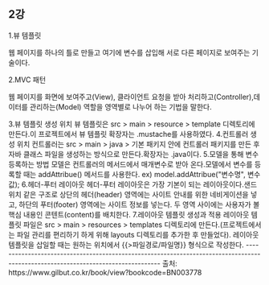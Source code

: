<h2>2강</h2>
1.뷰 템플릿<br>
<p>웹 페이지를 하나의 틀로 만들고 여기에 변수를 삽입해 서로 다른 페이지로 보여주는 기술이다.</p>
2.MVC 패턴<br>
<p>웹 페이지를 화면에 보여주고(View), 클라이언트 요청을 받아 처리하고(Controller),데이터를 관리하는(Model) 역할을 영역별로 나누어 하는 기법을 말한다.</p>
3.뷰 템플릿 생성 위치
뷰 템플릿은 src > main > resource > template 디렉토리에 만든다.이 프로젝트에서 뷰 템플릿 확장자는 .mustache를 사용하였다. 
4.컨트롤러 생성 위치
컨트롤러는 src > main > java > 기본 패키지 안에 컨트롤러 패키지를 만든 후 자바 클래스 파일을 생성하는 방식으로 만든다.확장자는 .java이다.
5.모델을 통해 변수 등록하는 방법
모델은 컨트롤러의 메서드에서 매개변수로 받아 온다.모델에서 변수를 등록할 때는 addAttribue() 메서드를 사용한다.
ex) model.addAttribue("변수명", 변수값);
6.헤더-푸터 레이아웃
헤더-푸터 레이아웃은 가장 기본이 되는 레이아웃이다.샌드위치 같은 구조로 상단의 헤더(header) 영역에는 사이트 안내를 위한 네비게이션을 넣고, 하단의 푸터(footer) 영역에는 사이트 정보를 넣는다.
두 영역 사이에는 사용자가 볼 핵심 내용인 콘텐트(content)를 배치한다.
7.레이아웃 템플릿 생성과 적용
레이아웃 템플릿 파일은 src > main > resources > templates 디렉토리에 만든다.(프로젝트에서는 파일 관리를 편리하기 하게 위해 layouts 디렉토리를 추가한 후 만들었다).
레이아웃 템플릿을 삽일할 때는 원하는 위치에서 {{>파일경로/파일명}} 형식으로 작성한다.
---------------------------------------------------------------------------------------------------------------------------------
출처: https://www.gilbut.co.kr/book/view?bookcode=BN003778
